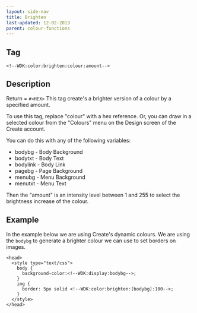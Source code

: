 ```yaml
---
layout: side-nav
title: Brighten
last-updated: 12-02-2013
parent: colour-functions
---
```


## Tag

`<!--WDK:color:brighten:colour:amount-->`

## Description

Return = `#<HEX>`
This tag create's a brighter version of a colour by a specified amount.

To use this tag, replace "colour" with a hex reference. Or, you can draw in a selected colour from the "Colours" menu on the Design screen of the Create account.

You can do this with any of the following variables:
- bodybg - Body Background
- bodytxt - Body Text
- bodylink - Body Link
- pagebg - Page Background
- menubg - Menu Background
- menutxt - Menu Text

Then the "amount" is an intensity level between 1 and 255 to select the brightness increase of the colour.

## Example

In the example below we are using Create's dynamic colours. We are using the `bodybg` to generate a brighter colour we can use to set borders on images.

~~~
<head>
  <style type="text/css">
    body {
      background-color:<!--WDK:display:bodybg-->;
    }
    img {
      border: 5px solid <!--WDK:color:brighten:[bodybg]:100-->;
    }
  </style>
</head>
~~~